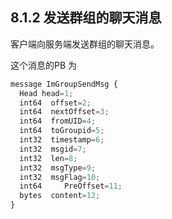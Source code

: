 ## 8.1.2 发送群组的聊天消息

客户端向服务端发送群组的聊天消息。

这个消息的PB 为

```js
message ImGroupSendMsg {
  Head head=1;
  int64  offset=2;
  int64  nextOffset=3;
  int64  fromUID=4;
  int64  toGroupid=5;
  int32  timestamp=6;
  int32  msgid=7;
  int32  len=8;
  int32  msgType=9;
  int32  msgFlag=10;
  int64     PreOffset=11;
  bytes  content=12;
}
```



